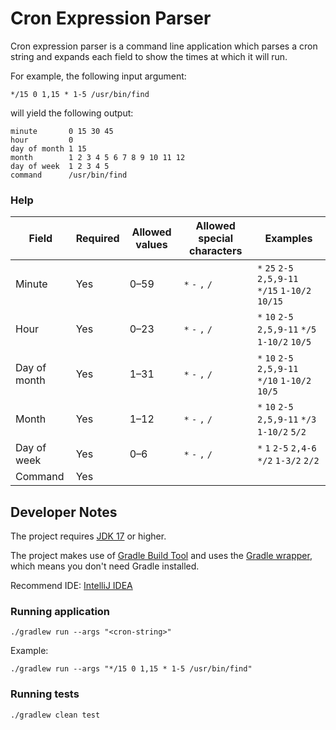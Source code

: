 # Cron Expression Parser

Cron expression parser is a command line application which parses a cron string and expands each field to show the times at which it will run.

For example, the following input argument:

```console
*/15 0 1,15 * 1-5 /usr/bin/find
```

will yield the following output:
```console
minute       0 15 30 45
hour         0
day of month 1 15
month        1 2 3 4 5 6 7 8 9 10 11 12
day of week  1 2 3 4 5
command      /usr/bin/find
```

### Help
| Field        | Required | Allowed values | Allowed special characters | Examples                                          |
| ------------ | -------- | -------------- | -------------------------- | ------------------------------------------------- |
| Minute       | Yes      | 0–59           | `*` `-` `,` `/`            | `*` `25` `2-5` `2,5,9-11` `*/15` `1-10/2` `10/15` |
| Hour         | Yes      | 0–23           | `*` `-` `,` `/`            | `*` `10` `2-5` `2,5,9-11` `*/5` `1-10/2` `10/5`   |
| Day of month | Yes      | 1–31           | `*` `-` `,` `/`            | `*` `10` `2-5` `2,5,9-11` `*/10` `1-10/2` `10/5`  |
| Month        | Yes      | 1–12           | `*` `-` `,` `/`            | `*` `10` `2-5` `2,5,9-11` `*/3` `1-10/2` `5/2`    |
| Day of week	 | Yes      | 0–6            | `*` `-` `,` `/`            | `*` `1` `2-5` `2,4-6` `*/2` `1-3/2` `2/2`         |
| Command      | Yes      |                |                            |                                                   |

## Developer Notes

The project requires [JDK 17](https://adoptium.net/en-GB/) or higher.

The project makes use of [Gradle Build Tool](https://docs.gradle.org/current/userguide/userguide.html) and uses the [Gradle wrapper](https://docs.gradle.org/current/userguide/gradle_wrapper.html), which means you don't need Gradle installed.

Recommend IDE: [IntelliJ IDEA](https://www.jetbrains.com/idea/)

### Running application

```
./gradlew run --args "<cron-string>"
```
Example:
```console
./gradlew run --args "*/15 0 1,15 * 1-5 /usr/bin/find"
```

### Running tests

```console
./gradlew clean test
```
